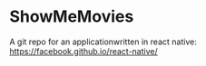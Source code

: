 # ShowMeMovies

A git repo for an applicationwritten in react native: https://facebook.github.io/react-native/
